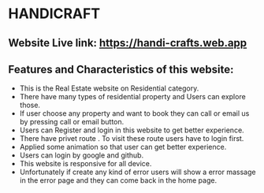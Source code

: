 # HANDICRAFT

##  Website Live link: <https://handi-crafts.web.app>


## Features and Characteristics of this website:

- This is the Real Estate website on Residential category.
- There have many types of residential property and Users can explore those.
- If user choose any property and want to book they can call or email us by pressing call or email button.
- Users can Register and login in this website to get better experience.
- There have privet route . To visit these route users have to login first.
- Applied some animation so that user can get better experience.
- Users can login by google and github.
- This website is responsive for all device.
- Unfortunately if create any kind of error users will show a error massage in the error page    and they can come back in the home page.







